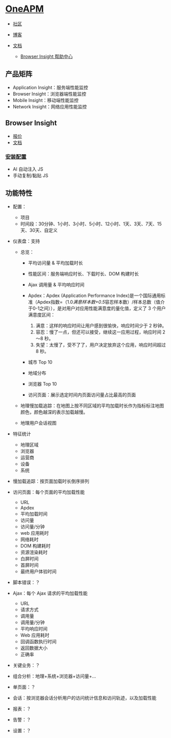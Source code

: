 # [OneAPM](https://www.oneapm.com)

- [社区](http://club.oneapm.com/)
- [博客](http://blog.oneapm.com/)
- [文档](https://www.oneapm.com/others/onehelp.html)

    - [Browser Insight 帮助中心](http://docs-bi.oneapm.com/book/)

## 产品矩阵

- Application Insight：服务端性能监控
- Browser Insight：浏览器端性能监控
- Mobile Insight：移动端性能监控
- Network Insight：网络应用性能监控

## Browser Insight

- [报价](https://www.oneapm.com/bi/price.html)
- [文档](http://docs-bi.oneapm.com/index.html)

### [安装配置](http://docs-bi.oneapm.com/agent/)

- AI 自动注入 JS
- 手动复制/黏贴 JS

## 功能特性

- 配置：

    - 项目
    - 时间段：30分钟、1小时、3小时、5小时、12小时、1天、3天、7天、15天、30天、自定义

- 仪表盘：支持

    - 总览：

        - 平均访问量 & 平均加载时长
        - 性能区间：服务端响应时长、下载时长、DOM 构建时长
        - Ajax 调用量 & 平均响应时间
        - Apdex：Apdex (Application Performance Index)是一个国际通用标准（Apdex指数=（1.0*满意样本数+0.5*容忍样本数）/样本总数（值介于0-1之间）），是对用户对应用性能满意度的量化值，定义了 3 个用户满意度区间：

            1. 满意：这样的响应时间让用户感到很愉快，响应时间少于 2 秒钟。
            2. 容忍：慢了一点，但还可以接受，继续这一应用过程，响应时间 2～8 秒。
            3. 失望：太慢了，受不了了，用户决定放弃这个应用，响应时间超过 8 秒。

        - 城市 Top 10
        - 地域分布
        - 浏览器 Top 10
        - 访问页面：展示选定时间内页面访问量占比最高的页面

    - 地理慢加载追踪：在地图上按不同区域的平均加载时长作为指标标注地图颜色，颜色越深的表示加载越慢。
    - 地理用户会话视图

- 特征统计

    - 地理区域
    - 浏览器
    - 运营商
    - 设备
    - 系统

- 慢加载追踪：按页面加载时长倒序排列
- 访问页面：每个页面的平均加载性能

    - URL
    - Apdex
    - 平均加载时间
    - 访问量
    - 访问量/分钟
    - web 应用耗时
    - 网络耗时
    - DOM 构建耗时
    - 资源渲染耗时
    - 白屏时间
    - 首屏时间
    - 最终用户体验时间

- 脚本错误：？
- Ajax：每个 Ajax 请求的平均加载性能

    - URL
    - 请求方式
    - 调用量
    - 调用量/分钟
    - 平均响应时间
    - Web 应用耗时
    - 回调函数执行时间
    - 返回数据大小
    - 正确率

- 关键业务：？
- 组合分析：地理+系统+浏览器+访问量+...
- 单页面：？
- 会话：按浏览器会话分析用户的访问统计信息和访问轨迹，以及加载性能
- 报表：？
- 告警：？
- 设置：？

